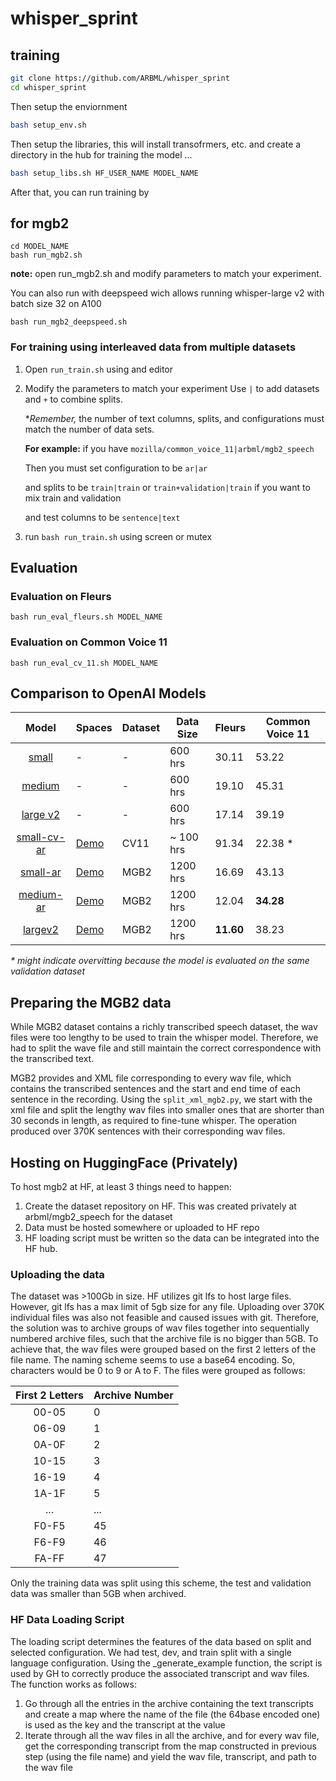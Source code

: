 # whisper_sprint

## training 

```bash
git clone https://github.com/ARBML/whisper_sprint
cd whisper_sprint
```

Then setup the enviornment 

```bash
bash setup_env.sh
```

Then setup the libraries, this will install transofrmers, etc. and create a directory in the hub for training the model ... 

```bash
bash setup_libs.sh HF_USER_NAME MODEL_NAME
```

After that, you can run training by 

## for mgb2

```
cd MODEL_NAME
bash run_mgb2.sh
```
**note:** open run_mgb2.sh and modify parameters to match your experiment.

You can also run with deepspeed wich allows running whisper-large v2 with batch size 32 on A100

```
bash run_mgb2_deepspeed.sh
```

### For training using interleaved data from multiple datasets

1. Open `run_train.sh` using and editor
2. Modify the parameters to match your experiment
    Use `|` to add datasets and `+` to combine splits.

    **Remember,* the number of text columns, splits, and configurations must match the number of data sets.

    **For example:** if you have `mozilla/common_voice_11|arbml/mgb2_speech`

    Then you must set configuration to be `ar|ar`

    and splits to be `train|train` or `train+validation|train` if you want to mix train and validation

    and test columns to be `sentence|text`
3. run `bash run_train.sh` using screen or mutex



## Evaluation

### Evaluation on Fleurs

```
bash run_eval_fleurs.sh MODEL_NAME
```

### Evaluation on Common Voice 11

```
bash run_eval_cv_11.sh MODEL_NAME
```

## Comparison to OpenAI Models 

| Model | Spaces | Dataset | Data Size  | Fleurs | Common Voice 11 |
|:-:|---|---|---| --- | --- |
|[small](https://huggingface.co/openai/small)| - |-|600 hrs|30.11|53.22|
|[medium](https://huggingface.co/openai/whisper-medium) |- | -|600 hrs|19.10|45.31|
|[large v2](https://huggingface.co/openai/whisper-large-v2)| -|-| 600 hrs |17.14|39.19|
|[small-cv-ar](https://huggingface.co/arbml/whisper-small-cv-ar)|[Demo](https://huggingface.co/spaces/arbml/whisper-small-cv-ar) |CV11| ~ 100 hrs |91.34|22.38 *|
|[small-ar](https://huggingface.co/malmarz/whisper_small_s10k_b64_nofreeze)|[Demo](https://huggingface.co/spaces/arbml/whisper-small-almarzouq)| MGB2 | 1200 hrs |16.69|43.13|
|[medium-ar](https://huggingface.co/arbml/whisper-medium-ar)|[Demo](https://huggingface.co/spaces/arbml/whisper-medium-ar)| MGB2| 1200 hrs | 12.04 | **34.28**|
|[largev2](https://huggingface.co/arbml/whisper-largev2-ar)| [Demo](https://huggingface.co/spaces/arbml/whisper-largev2-ar)| MGB2| 1200 hrs  | **11.60** | 38.23|

_* might indicate overvitting because the model is evaluated on the same validation dataset_

## Preparing the MGB2 data

While MGB2 dataset contains a richly transcribed speech dataset, the wav files were too lengthy to be used to train the whisper model. Therefore, we had to split the wave file and still maintain the correct correspondence with the transcribed text.

MGB2 provides and XML file corresponding to every wav file, which contains the transcribed sentences and the start and end time of each sentence in the recording. Using the `split_xml_mgb2.py`, we start with the xml file and split the lengthy wav files into smaller ones that are shorter than 30 seconds in length, as required to fine-tune whisper. The operation produced over 370K sentences with their corresponding wav files.

## Hosting on HuggingFace (Privately)

To host mgb2 at HF, at least 3 things need to happen:

1. Create the dataset repository on HF. This was created privately at arbml/mgb2_speech for the dataset
2. Data must be hosted somewhere or uploaded to HF repo
3. HF loading script must be written so the data can be integrated into the HF hub.


### Uploading the data

The dataset was >100Gb in size. HF utilizes git lfs to host large files. However, git lfs has a max limit of 5gb size for any file. Uploading over 370K individual files was also not feasible and caused issues with git. 
Therefore, the solution was to archive groups of wav files together into sequentially numbered archive files, such that the archive file is no bigger than 5GB. To achieve that, the wav files were grouped based on the first 2 letters of the file name. The naming scheme seems to use a base64 encoding. So, characters would be 0 to 9 or A to F. The files were grouped as follows:

| First 2 Letters  | Archive Number  |
|:-:|---|
| 00-05  |  0 |
|  06-09 |  1 |
|  0A-0F |  2 |
| 10-15  |  3 |
|  16-19 |  4 |
|  1A-1F |  5 |
| ...  |  ... |
| F0-F5  |  45 |
|  F6-F9 |  46 |
|  FA-FF |  47 |

Only the training data was split using this scheme, the test and validation data was smaller than 5GB when archived.

### HF Data Loading Script

The loading script determines the features of the data based on split and selected configuration. We had test, dev, and train split with a single language configuration. Using the _generate_example function, the script is used by GH to correctly produce the associated transcript and wav files. The function works as follows:

1. Go through all the entries in the archive containing the text transcripts and create a map where the name of the file (the 64base encoded one) is used as the key and the transcript at the value
2. Iterate through all the wav files in all the archive, and for every wav file, get the corresponding transcript from the map constructed in previous step (using the file name) and yield the wav file, transcript, and path to the wav file

